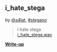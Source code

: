 ## i_hate_stega
by [@s4lat](https://github.com/s4lat), [#stegano](/README.md#stegano)

> i hate stega  
[i_hate_stega.wav](i_hate_stega.wav)

**[Write-up](WRITEUP.md)**  